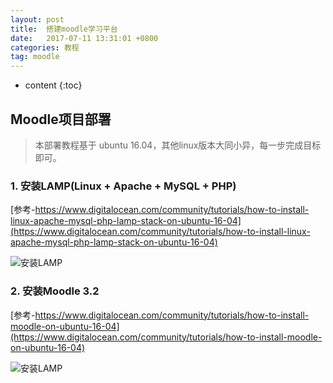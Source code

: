 ```yaml
---
layout: post
title:  搭建moodle学习平台
date:   2017-07-11 13:31:01 +0800
categories: 教程
tag: moodle
---
```


* content
{:toc}

## Moodle项目部署
> 本部署教程基于 ubuntu 16.04，其他linux版本大同小异，每一步完成目标即可。

### 1. 安装LAMP(Linux + Apache + MySQL + PHP)
[参考-https://www.digitalocean.com/community/tutorials/how-to-install-linux-apache-mysql-php-lamp-stack-on-ubuntu-16-04](https://www.digitalocean.com/community/tutorials/how-to-install-linux-apache-mysql-php-lamp-stack-on-ubuntu-16-04)

<img src="{{ '/src/install_lamp.png' | prepend: site.baseurl }}" alt="安装LAMP">


### 2. 安装Moodle 3.2
[参考-https://www.digitalocean.com/community/tutorials/how-to-install-moodle-on-ubuntu-16-04](https://www.digitalocean.com/community/tutorials/how-to-install-moodle-on-ubuntu-16-04)

<img src="{{ '/src/install_moodle32.png' | prepend: site.baseurl }}" alt="安装LAMP">





